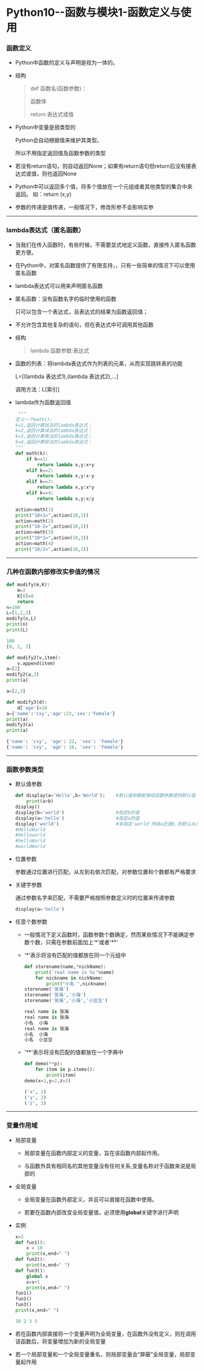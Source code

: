# Python10--函数与模块1-函数定义与使用

### 函数定义

+ Python中函数的定义与声明是视为一体的。

+ 结构

  > def 函数名(函数参数)：
  >
  > 函数体
  >
  > return 表达式或值

+ Python中变量是弱类型的

  Python会自动根据值来维护其类型。

  所以不用指定返回值及函数参数的类型

+ 若没有return语句，则自动返回None；如果有return语句但return后没有接表达式或值，则也返回None
+ Python中可以返回多个值，将多个值放在一个元组或者其他类型的集合中来返回。 如：return (x,y)
+ 参数的传递是值传递，一般情况下，修改形参不会影响实参

---

### lambda表达式（匿名函数）

+ 当我们在传入函数时，有些时候，不需要显式地定义函数，直接传入匿名函数更方便。
+ 在Python中，对匿名函数提供了有限支持，，只有一些简单的情况下可以使用匿名函数

+ lambda表达式可以用来声明匿名函数

+ 匿名函数：没有函数名字的临时使用的函数

  只可以包含一个表达式，且表达式的结果为函数返回值；

+ 不允许包含其他复杂的语句，但在表达式中可调用其他函数

+ 结构

  > lambda 函数参数:表达式

+ 函数的列表：将lambda表达式作为列表的元素，从而实现跳转表的功能

  L=[(lambda 表达式1),(lambda 表达式2),...]

  调用方法：L[索引]

+ lambda作为函数返回值

  ```python
   """
  定义一个math():
  k=1,返回计算加法的lambda表达式；
  k=2,返回计算减法的lambda表达式；
  k=3,返回计算乘法的lambda表达式；
  k=4,返回计算除法的lambda表达式；
  """
  def math(k):
      if k==1:
          return lambda x,y:x+y
      elif k==2:
          return lambda x,y:x-y
      elif k==3:
          return lambda x,y:x*y
      elif k==4:
          return lambda x,y:x/y
  
  action=math(1)
  print("10+2=",action(10,2))
  action=math(2)
  print("10-2=",action(10,2))
  action=math(3)
  print("10*2=",action(10,2))
  action=math(4)
  print("10/2=",action(10,2))
  ```

---

### 几种在函数内部修改实参值的情况


```python
def modify(m,K):
    m=2
    K[0]=0
    return 
n=100
L=[1,2,3]
modify(n,L)
print(n)
print(L)
```
```python
100
[0, 2, 3]
```


```python
def modify2(v,item):
    v.append(item)
a=[2]
modify2(a,3)
print(a)
```
```python
a=[2,3]
```


```python
def modify3(d):
    d['age']=18
a={'name':'cxy','age':22,'sex':'Female'}
print(a)
modify3(a)
print(a)
```
```python
{'name': 'cxy', 'age': 22, 'sex': 'Female'}
{'name': 'cxy', 'age': 18, 'sex': 'Female'}
```

---

### 函数参数类型

+ 默认值参数

  ```python
  def display(a='Hello',b='World'):    #默认值参数能够给函数参数提供默认值
      print(a+b)
  display()
  display(b='world')                   #指定b的值
  display(a='hello')                   #指定a的值
  display('world')                     #未指定'world'传给a还是b,则默认从左向右匹配,即传给a
  #HelloWorld
  #Helloworld
  #helloWorld
  #worldWorld
  ```

+ 位置参数

  参数通过位置进行匹配，从左到右依次匹配，对参数位置和个数都有严格要求

+ 关键字参数

  通过参数名字来匹配，不需要严格按照参数定义时的位置来传递参数

  ```python
  display(a='hello')
  ```

+ 任意个数参数

  + 一般情况下定义函数时，函数参数个数确定，然而某些情况下不能确定参数个数，只需在参数前面加上‘*’或者'\*\*'

  + '*'表示将没有匹配的值都放在同一个元组中

    ```python
    def storename(name,*nickName):
        print('real name is %s'%name)
        for nickname in nickName:
            print("小名 ",nickname)
    storename('张海')
    storename('张海','小海')
    storename('张海','小海','小豆豆')
    ```

    ```python
    real name is 张海
    real name is 张海
    小名  小海
    real name is 张海
    小名  小海
    小名  小豆豆
    ```

  + '\*\*'表示将没有匹配的值都放在一个字典中

    ```python
    def demo(**p):
        for item in p.items():
            print(item)
    demo(x=1,y=2,z=3)
    ```

    ```python
    ('x', 1)
    ('y', 2)
    ('z', 3)
    ```

---

### 变量作用域

+ 局部变量

  + 局部变量在函数内部定义的变量，旨在该函数内部起作用。

  + 与函数外具有相同名的其他变量没有任何关系,变量名称对于函数来说是局部的

+ 全局变量

  + 全局变量在函数外部定义，并且可以直接在函数中使用。

  + 若要在函数内部改变全局变量值，必须使用**global**关键字进行声明

+ 实例

  ```python
  x=2
  def fun1():
      x = 10
      print(x,end=" ")
  def fun2():
      print(x,end=" ")
  def fun3():
      global x
      x=x+1
      print(x,end=" ")
  fun1()
  fun2()
  fun3()
  print(x,end=" ") 
  ```

  ```python
  10 2 3 3
  ```

+ 若在函数内部直接将一个变量声明为全局变量，在函数外没有定义，则在调用该函数后，将变量增加为新的全局变量
+ 若一个局部变量和一个全局变量重名，则局部变量会“屏蔽”全局变量，局部变量起作用

 

 

   
